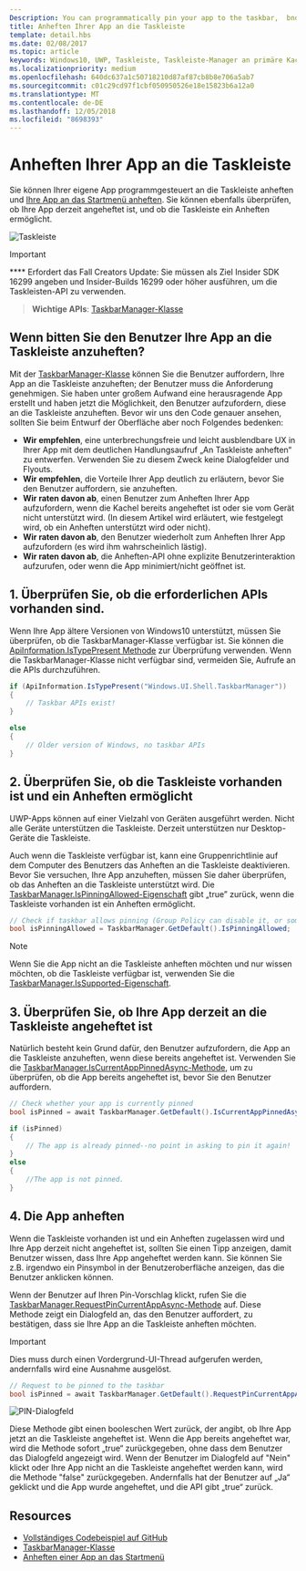 ```yaml
---
Description: You can programmatically pin your app to the taskbar,  bnd you can check if it's currently pinned.
title: Anheften Ihrer App an die Taskleiste
template: detail.hbs
ms.date: 02/08/2017
ms.topic: article
keywords: Windows10, UWP, Taskleiste, Taskleiste-Manager an primäre Kachel-Taskleiste anheften
ms.localizationpriority: medium
ms.openlocfilehash: 640dc637a1c50718210d87af87cb8b8e706a5ab7
ms.sourcegitcommit: c01c29cd97f1cbf050950526e18e15823b6a12a0
ms.translationtype: MT
ms.contentlocale: de-DE
ms.lasthandoff: 12/05/2018
ms.locfileid: "8698393"
---
```

# <a name="pin-your-app-to-the-taskbar"></a>Anheften Ihrer App an die Taskleiste

Sie können Ihrer eigene App programmgesteuert an die Taskleiste anheften und [Ihre App an das Startmenü anheften](tiles-and-notifications/primary-tile-apis.md). Sie können ebenfalls überprüfen, ob Ihre App derzeit angeheftet ist, und ob die Taskleiste ein Anheften ermöglicht. 

![Taskleiste](images/taskbar/taskbar.png)

> [!IMPORTANT]
> **** Erfordert das Fall Creators Update: Sie müssen als Ziel Insider SDK 16299 angeben und Insider-Builds 16299 oder höher ausführen, um die Taskleisten-API zu verwenden.

> **Wichtige APIs**: [TaskbarManager-Klasse](https://docs.microsoft.com/uwp/api/windows.ui.shell.taskbarmanager) 


## <a name="when-should-you-ask-the-user-to-pin-your-app-to-the-taskbar"></a>Wenn bitten Sie den Benutzer Ihre App an die Taskleiste anzuheften? 

Mit der [TaskbarManager-Klasse](https://docs.microsoft.com/uwp/api/windows.ui.shell.taskbarmanager) können Sie die Benutzer auffordern, Ihre App an die Taskleiste anzuheften; der Benutzer muss die Anforderung genehmigen. Sie haben unter großem Aufwand eine herausragende App erstellt und haben jetzt die Möglichkeit, den Benutzer aufzufordern, diese an die Taskleiste anzuheften. Bevor wir uns den Code genauer ansehen, sollten Sie beim Entwurf der Oberfläche aber noch Folgendes bedenken:

* **Wir empfehlen**, eine unterbrechungsfreie und leicht ausblendbare UX in Ihrer App mit dem deutlichen Handlungsaufruf „An Taskleiste anheften“ zu entwerfen. Verwenden Sie zu diesem Zweck keine Dialogfelder und Flyouts. 
* **Wir empfehlen**, die Vorteile Ihrer App deutlich zu erläutern, bevor Sie den Benutzer auffordern, sie anzuheften.
* **Wir raten davon ab**, einen Benutzer zum Anheften Ihrer App aufzufordern, wenn die Kachel bereits angeheftet ist oder sie vom Gerät nicht unterstützt wird. (In diesem Artikel wird erläutert, wie festgelegt wird, ob ein Anheften unterstützt wird oder nicht).
* **Wir raten davon ab**, den Benutzer wiederholt zum Anheften Ihrer App aufzufordern (es wird ihm wahrscheinlich lästig).
* **Wir raten davon ab**, die Anheften-API ohne explizite Benutzerinteraktion aufzurufen, oder wenn die App minimiert/nicht geöffnet ist.


## <a name="1-check-whether-the-required-apis-exist"></a>1. Überprüfen Sie, ob die erforderlichen APIs vorhanden sind.

Wenn Ihre App ältere Versionen von Windows10 unterstützt, müssen Sie überprüfen, ob die TaskbarManager-Klasse verfügbar ist. Sie können die [ApiInformation.IsTypePresent Methode](https://docs.microsoft.com/en-us/uwp/api/windows.foundation.metadata.apiinformation#Windows_Foundation_Metadata_ApiInformation_IsTypePresent_System_String_) zur Überprüfung verwenden. Wenn die TaskbarManager-Klasse nicht verfügbar sind, vermeiden Sie, Aufrufe an die APIs durchzuführen.

```csharp
if (ApiInformation.IsTypePresent("Windows.UI.Shell.TaskbarManager"))
{
    // Taskbar APIs exist!
}

else
{
    // Older version of Windows, no taskbar APIs
}
```


## <a name="2-check-whether-taskbar-is-present-and-allows-pinning"></a>2. Überprüfen Sie, ob die Taskleiste vorhanden ist und ein Anheften ermöglicht

UWP-Apps können auf einer Vielzahl von Geräten ausgeführt werden. Nicht alle Geräte unterstützen die Taskleiste. Derzeit unterstützen nur Desktop-Geräte die Taskleiste. 

Auch wenn die Taskleiste verfügbar ist, kann eine Gruppenrichtlinie auf dem Computer des Benutzers das Anheften an die Taskleiste deaktivieren. Bevor Sie versuchen, Ihre App anzuheften, müssen Sie daher überprüfen, ob das Anheften an die Taskleiste unterstützt wird. Die [TaskbarManager.IsPinningAllowed-Eigenschaft](https://docs.microsoft.com/uwp/api/windows.ui.shell.taskbarmanager.IsPinningAllowed) gibt „true” zurück, wenn die Taskleiste vorhanden ist ein Anheften ermöglicht. 

```csharp
// Check if taskbar allows pinning (Group Policy can disable it, or some device families don't have taskbar)
bool isPinningAllowed = TaskbarManager.GetDefault().IsPinningAllowed;
```

> [!NOTE]
> Wenn Sie die App nicht an die Taskleiste anheften möchten und nur wissen möchten, ob die Taskleiste verfügbar ist, verwenden Sie die [TaskbarManager.IsSupported-Eigenschaft](https://docs.microsoft.com/uwp/api/windows.ui.shell.taskbarmanager.IsSupported).


## <a name="3-check-whether-your-app-is-currently-pinned-to-the-taskbar"></a>3. Überprüfen Sie, ob Ihre App derzeit an die Taskleiste angeheftet ist

Natürlich besteht kein Grund dafür, den Benutzer aufzufordern, die App an die Taskleiste anzuheften, wenn diese bereits angeheftet ist. Verwenden Sie die [TaskbarManager.IsCurrentAppPinnedAsync-Methode](https://docs.microsoft.com/uwp/api/windows.ui.shell.taskbarmanager.IsCurrentAppPinnedAsync), um zu überprüfen, ob die App bereits angeheftet ist, bevor Sie den Benutzer auffordern.

```csharp
// Check whether your app is currently pinned
bool isPinned = await TaskbarManager.GetDefault().IsCurrentAppPinnedAsync();

if (isPinned)
{
    // The app is already pinned--no point in asking to pin it again!
}
else 
{
    //The app is not pinned. 
}
```


##  <a name="4-pin-your-app"></a>4. Die App anheften

Wenn die Taskleiste vorhanden ist und ein Anheften zugelassen wird und Ihre App derzeit nicht angeheftet ist, sollten Sie einen Tipp anzeigen, damit Benutzer wissen, dass Ihre App angeheftet werden kann. Sie können Sie z.B. irgendwo ein Pinsymbol in der Benutzeroberfläche anzeigen, das die Benutzer anklicken können. 

Wenn der Benutzer auf Ihren Pin-Vorschlag klickt, rufen Sie die [TaskbarManager.RequestPinCurrentAppAsync-Methode](https://docs.microsoft.com/uwp/api/windows.ui.shell.taskbarmanager.RequestPinCurrentAppAsync) auf. Diese Methode zeigt ein Dialogfeld an, das den Benutzer auffordert, zu bestätigen, dass sie Ihre App an die Taskleiste anheften möchten.

> [!IMPORTANT]
> Dies muss durch einen Vordergrund-UI-Thread aufgerufen werden, andernfalls wird eine Ausnahme ausgelöst.

```csharp
// Request to be pinned to the taskbar
bool isPinned = await TaskbarManager.GetDefault().RequestPinCurrentAppAsync();
```

![PIN-Dialogfeld](images/taskbar/pin-dialog.png)

Diese Methode gibt einen booleschen Wert zurück, der angibt, ob Ihre App jetzt an die Taskleiste angeheftet ist. Wenn die App bereits angeheftet war, wird die Methode sofort „true“ zurückgegeben, ohne dass dem Benutzer das Dialogfeld angezeigt wird. Wenn der Benutzer im Dialogfeld auf "Nein" klickt oder Ihre App nicht an die Taskleiste angeheftet werden kann, wird die Methode "false" zurückgegeben. Andernfalls hat der Benutzer auf „Ja“ geklickt und die App wurde angeheftet, und die API gibt „true“ zurück.


## <a name="resources"></a>Resources

* [Vollständiges Codebeispiel auf GitHub](https://github.com/WindowsNotifications/quickstart-pin-to-taskbar)
* [TaskbarManager-Klasse](https://docs.microsoft.com/uwp/api/windows.ui.shell.taskbarmanager)
* [Anheften einer App an das Startmenü](tiles-and-notifications/primary-tile-apis.md)